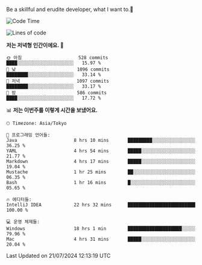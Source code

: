 Be a skillful and erudite developer, what I want to.👶

<!--START_SECTION:waka-->
![Code Time](http://img.shields.io/badge/Code%20Time-1%2C077%20hrs%2037%20mins-blue)

![Lines of code](https://img.shields.io/badge/%EC%A0%80%EB%8A%94%20%EC%97%AC%ED%83%9C%EA%B9%8C%EC%A7%80%20-2.7%20million%20%EC%A4%84%EC%9D%98%20%EC%BD%94%EB%93%9C%EB%A5%BC%20%EC%9E%91%EC%84%B1%ED%96%88%EC%96%B4%EC%9A%94.-blue)

**저는 저녁형 인간이에요. 🦉** 

```text
🌞 아침                     528 commits         ████░░░░░░░░░░░░░░░░░░░░░   15.97 % 
🌆 낮　                     1096 commits        ████████░░░░░░░░░░░░░░░░░   33.14 % 
🌃 저녁                     1097 commits        ████████░░░░░░░░░░░░░░░░░   33.17 % 
🌙 밤　                     586 commits         ████░░░░░░░░░░░░░░░░░░░░░   17.72 % 
```


📊 **저는 이번주를 이렇게 시간을 보냈어요.** 

```text
🕑︎ Timezone: Asia/Tokyo

💬 프로그래밍 언어들: 
Java                     8 hrs 10 mins       █████████░░░░░░░░░░░░░░░░   36.25 % 
YAML                     4 hrs 54 mins       █████░░░░░░░░░░░░░░░░░░░░   21.77 % 
Markdown                 4 hrs 17 mins       █████░░░░░░░░░░░░░░░░░░░░   19.04 % 
Mustache                 1 hr 25 mins        ██░░░░░░░░░░░░░░░░░░░░░░░   06.35 % 
Bash                     1 hr 16 mins        █░░░░░░░░░░░░░░░░░░░░░░░░   05.65 % 

🔥 에디터들: 
IntelliJ IDEA            22 hrs 32 mins      █████████████████████████   100.00 % 

💻 운영 체제들: 
Windows                  18 hrs 1 min        ████████████████████░░░░░   79.96 % 
Mac                      4 hrs 31 mins       █████░░░░░░░░░░░░░░░░░░░░   20.04 % 
```


 Last Updated on 21/07/2024 12:13:19 UTC
<!--END_SECTION:waka-->
